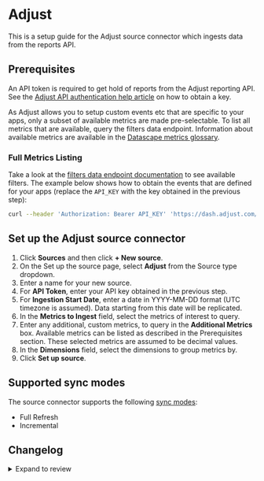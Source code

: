 # Adjust

This is a setup guide for the Adjust source connector which ingests data from the reports API.

## Prerequisites

An API token is required to get hold of reports from the Adjust reporting API. See the [Adjust API authentication help article](https://help.adjust.com/en/article/report-service-api-authentication) on how to obtain a key.

As Adjust allows you to setup custom events etc that are specific to your apps, only a subset of available metrics are made pre-selectable. To list all metrics that are available, query the filters data endpoint. Information about available metrics are available in the [Datascape metrics glossary](https://help.adjust.com/en/article/datascape-metrics-glossary).

### Full Metrics Listing

Take a look at the [filters data endpoint documentation](https://help.adjust.com/en/article/filters-data-endpoint) to see available filters. The example below shows how to obtain the events that are defined for your apps (replace the `API_KEY` with the key obtained in the previous step):

```sh
curl --header 'Authorization: Bearer API_KEY' 'https://dash.adjust.com/control-center/reports-service/filters_data?required_filters=event_metrics' | jq
```

## Set up the Adjust source connector

1. Click **Sources** and then click **+ New source**.
2. On the Set up the source page, select **Adjust** from the Source type dropdown.
3. Enter a name for your new source.
4. For **API Token**, enter your API key obtained in the previous step.
5. For **Ingestion Start Date**, enter a date in YYYY-MM-DD format (UTC timezone is assumed). Data starting from this date will be replicated.
6. In the **Metrics to Ingest** field, select the metrics of interest to query.
7. Enter any additional, custom metrics, to query in the **Additional Metrics** box. Available metrics can be listed as described in the Prerequisites section. These selected metrics are assumed to be decimal values.
8. In the **Dimensions** field, select the dimensions to group metrics by.
9. Click **Set up source**.

## Supported sync modes

The source connector supports the following [sync modes](https://docs.airbyte.com/cloud/core-concepts#connection-sync-modes):

- Full Refresh
- Incremental

## Changelog

<details>
  <summary>Expand to review</summary>

| Version | Date       | Pull Request                                             | Subject                                     |
|---------|------------| -------------------------------------------------------- |---------------------------------------------|
| 0.1.34 | 2025-04-05 | [53916](https://github.com/airbytehq/airbyte/pull/53916) | Update dependencies |
| 0.1.33 | 2025-02-01 | [52916](https://github.com/airbytehq/airbyte/pull/52916) | Update dependencies |
| 0.1.32 | 2025-01-25 | [52196](https://github.com/airbytehq/airbyte/pull/52196) | Update dependencies |
| 0.1.31 | 2025-01-18 | [51733](https://github.com/airbytehq/airbyte/pull/51733) | Update dependencies |
| 0.1.30 | 2025-01-11 | [51272](https://github.com/airbytehq/airbyte/pull/51272) | Update dependencies |
| 0.1.29 | 2025-01-04 | [50901](https://github.com/airbytehq/airbyte/pull/50901) | Update dependencies |
| 0.1.28 | 2024-12-28 | [50439](https://github.com/airbytehq/airbyte/pull/50439) | Update dependencies |
| 0.1.27 | 2024-12-21 | [50151](https://github.com/airbytehq/airbyte/pull/50151) | Update dependencies |
| 0.1.26 | 2024-12-14 | [49030](https://github.com/airbytehq/airbyte/pull/49030) | Starting with this version, the Docker image is now rootless. Please note that this and future versions will not be compatible with Airbyte versions earlier than 0.64 |
| 0.1.25 | 2024-10-28 | [47046](https://github.com/airbytehq/airbyte/pull/47046) | Update dependencies |
| 0.1.24 | 2024-10-12 | [46851](https://github.com/airbytehq/airbyte/pull/46851) | Update dependencies |
| 0.1.23 | 2024-10-05 | [46411](https://github.com/airbytehq/airbyte/pull/46411) | Update dependencies |
| 0.1.22 | 2024-09-28 | [46147](https://github.com/airbytehq/airbyte/pull/46147) | Update dependencies |
| 0.1.21 | 2024-09-21 | [45741](https://github.com/airbytehq/airbyte/pull/45741) | Update dependencies |
| 0.1.20 | 2024-09-14 | [45511](https://github.com/airbytehq/airbyte/pull/45511) | Update dependencies |
| 0.1.19 | 2024-09-07 | [45222](https://github.com/airbytehq/airbyte/pull/45222) | Update dependencies |
| 0.1.18 | 2024-08-31 | [44985](https://github.com/airbytehq/airbyte/pull/44985) | Update dependencies |
| 0.1.17 | 2024-08-24 | [44751](https://github.com/airbytehq/airbyte/pull/44751) | Update dependencies |
| 0.1.16 | 2024-08-17 | [44266](https://github.com/airbytehq/airbyte/pull/44266) | Update dependencies |
| 0.1.15 | 2024-08-12 | [43828](https://github.com/airbytehq/airbyte/pull/43828) | Update dependencies |
| 0.1.14 | 2024-08-10 | [43492](https://github.com/airbytehq/airbyte/pull/43492) | Update dependencies |
| 0.1.13 | 2024-08-03 | [43055](https://github.com/airbytehq/airbyte/pull/43055) | Update dependencies |
| 0.1.12 | 2024-07-27 | [42698](https://github.com/airbytehq/airbyte/pull/42698) | Update dependencies |
| 0.1.11 | 2024-07-20 | [42155](https://github.com/airbytehq/airbyte/pull/42155) | Update dependencies |
| 0.1.10 | 2024-07-13 | [41852](https://github.com/airbytehq/airbyte/pull/41852) | Update dependencies |
| 0.1.9 | 2024-07-10 | [41055](https://github.com/airbytehq/airbyte/pull/41055) | Update datetime format |
| 0.1.8 | 2024-07-10 | [41460](https://github.com/airbytehq/airbyte/pull/41460) | Update dependencies |
| 0.1.7 | 2024-07-09 | [41182](https://github.com/airbytehq/airbyte/pull/41182) | Update dependencies |
| 0.1.6 | 2024-07-06 | [40947](https://github.com/airbytehq/airbyte/pull/40947) | Update dependencies |
| 0.1.5 | 2024-06-25 | [40470](https://github.com/airbytehq/airbyte/pull/40470) | Update dependencies |
| 0.1.4 | 2024-06-24 | [39911](https://github.com/airbytehq/airbyte/pull/39911) | Migrate connector to low code |
| 0.1.3 | 2024-06-21 | [39923](https://github.com/airbytehq/airbyte/pull/39923) | Update dependencies |
| 0.1.2 | 2024-06-06 | [39287](https://github.com/airbytehq/airbyte/pull/39287) | [autopull] Upgrade base image to v1.2.2 |
| 0.1.1 | 2024-05-20 | [38373](https://github.com/airbytehq/airbyte/pull/38373) | [autopull] base image + poetry + up_to_date |
| 0.1.0 | 2022-08-26 | [16051](https://github.com/airbytehq/airbyte/pull/16051) | Initial version. |

</details>
